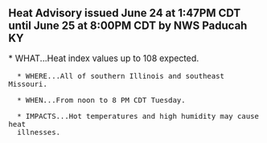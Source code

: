 <p>
   <h2>Heat Advisory issued June 24 at 1:47PM CDT until June 25 at 8:00PM CDT by NWS Paducah KY</h2>
   <div style="font-size:120%">* WHAT...Heat index values up to 108 expected.
      
      * WHERE...All of southern Illinois and southeast Missouri.
      
      * WHEN...From noon to 8 PM CDT Tuesday.
      
      * IMPACTS...Hot temperatures and high humidity may cause heat
      illnesses.
   </div>
</p>